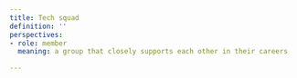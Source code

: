 ```yaml
---
title: Tech squad
definition: ''
perspectives:
- role: member
  meaning: a group that closely supports each other in their careers

---
```

